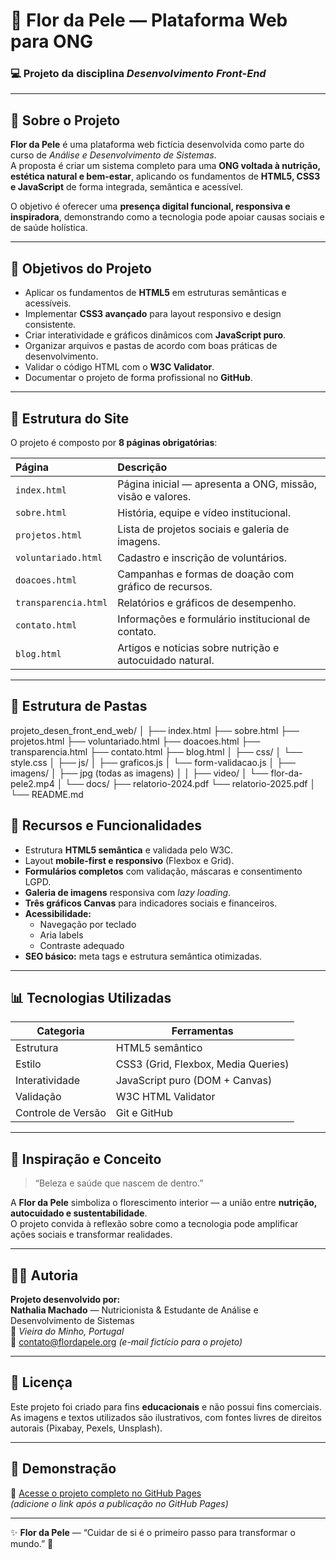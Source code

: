 # 🌿 Flor da Pele — Plataforma Web para ONG  
### 💻 Projeto da disciplina *Desenvolvimento Front-End*

---

## 📖 Sobre o Projeto

**Flor da Pele** é uma plataforma web fictícia desenvolvida como parte do curso de *Análise e Desenvolvimento de Sistemas*.  
A proposta é criar um sistema completo para uma **ONG voltada à nutrição, estética natural e bem-estar**, aplicando os fundamentos de **HTML5, CSS3 e JavaScript** de forma integrada, semântica e acessível.

O objetivo é oferecer uma **presença digital funcional, responsiva e inspiradora**, demonstrando como a tecnologia pode apoiar causas sociais e de saúde holística.

---

## 🎯 Objetivos do Projeto

- Aplicar os fundamentos de **HTML5** em estruturas semânticas e acessíveis.  
- Implementar **CSS3 avançado** para layout responsivo e design consistente.  
- Criar interatividade e gráficos dinâmicos com **JavaScript puro**.  
- Organizar arquivos e pastas de acordo com boas práticas de desenvolvimento.  
- Validar o código HTML com o **W3C Validator**.  
- Documentar o projeto de forma profissional no **GitHub**.

---

## 🧩 Estrutura do Site

O projeto é composto por **8 páginas obrigatórias**:

| Página | Descrição |
|:--|:--|
| `index.html` | Página inicial — apresenta a ONG, missão, visão e valores. |
| `sobre.html` | História, equipe e vídeo institucional. |
| `projetos.html` | Lista de projetos sociais e galeria de imagens. |
| `voluntariado.html` | Cadastro e inscrição de voluntários. |
| `doacoes.html` | Campanhas e formas de doação com gráfico de recursos. |
| `transparencia.html` | Relatórios e gráficos de desempenho. |
| `contato.html` | Informações e formulário institucional de contato. |
| `blog.html` | Artigos e notícias sobre nutrição e autocuidado natural. |

---

## 📂 Estrutura de Pastas

projeto_desen_front_end_web/
│
├── index.html
├── sobre.html
├── projetos.html
├── voluntariado.html
├── doacoes.html
├── transparencia.html
├── contato.html
├── blog.html
│
├── css/
│ └── style.css
│
├── js/
│ ├── graficos.js
│ └── form-validacao.js
│
├── imagens/
│ ├── jpg (todas as imagens)
│
│
├── video/
│ └── flor-da-pele2.mp4
│
└── docs/
├── relatorio-2024.pdf
└── relatorio-2025.pdf
│
└── README.md

## 🧠 Recursos e Funcionalidades

- Estrutura **HTML5 semântica** e validada pelo W3C.  
- Layout **mobile-first e responsivo** (Flexbox e Grid).  
- **Formulários completos** com validação, máscaras e consentimento LGPD.  
- **Galeria de imagens** responsiva com *lazy loading*.  
- **Três gráficos Canvas** para indicadores sociais e financeiros.  
- **Acessibilidade:**  
  - Navegação por teclado  
  - Aria labels  
  - Contraste adequado  
- **SEO básico:** meta tags e estrutura semântica otimizadas.

---

## 📊 Tecnologias Utilizadas

| Categoria | Ferramentas |
|------------|-------------|
| Estrutura | HTML5 semântico |
| Estilo | CSS3 (Grid, Flexbox, Media Queries) |
| Interatividade | JavaScript puro (DOM + Canvas) |
| Validação | W3C HTML Validator |
| Controle de Versão | Git e GitHub |

---

## 🌼 Inspiração e Conceito

> “Beleza e saúde que nascem de dentro.”  

A **Flor da Pele** simboliza o florescimento interior — a união entre **nutrição, autocuidado e sustentabilidade**.  
O projeto convida à reflexão sobre como a tecnologia pode amplificar ações sociais e transformar realidades.

---

## 👩‍💻 Autoria

**Projeto desenvolvido por:**  
**Nathalia Machado** — Nutricionista & Estudante de Análise e Desenvolvimento de Sistemas  
📍 *Vieira do Minho, Portugal*  
📧 contato@flordapele.org *(e-mail fictício para o projeto)*

---

## 🧾 Licença

Este projeto foi criado para fins **educacionais** e não possui fins comerciais.  
As imagens e textos utilizados são ilustrativos, com fontes livres de direitos autorais (Pixabay, Pexels, Unsplash).

---

## 🚀 Demonstração

🔗 [Acesse o projeto completo no GitHub Pages](#)  
*(adicione o link após a publicação no GitHub Pages)*

---

✨ **Flor da Pele** — “Cuidar de si é o primeiro passo para transformar o mundo.” 🌸
